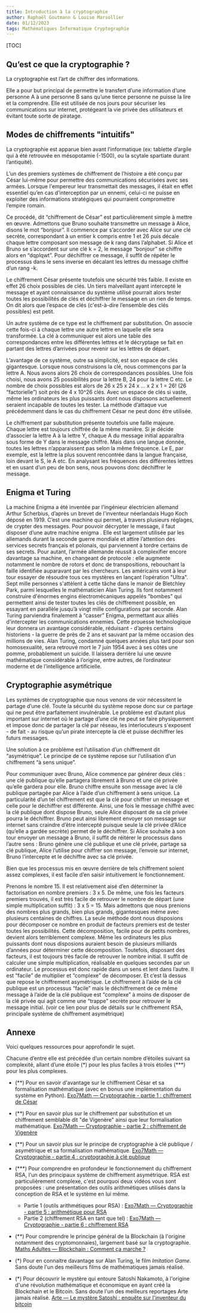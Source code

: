 ```yaml
---
title: Introduction à la cryptographie
author: Raphaël Goutmann & Louise Marsollier
date: 01/12/2023
tags: Mathématiques Informatique Cryptographie
---
```


[TOC]

## Qu’est ce que la cryptographie ? 

La cryptographie est l’art de chiffrer des informations. 

Elle a pour but principal de permettre le transfert d’une information d’une personne A à une personne B sans qu’une tierce personne ne puisse la lire et la comprendre. Elle est utilisée de nos jours pour sécuriser les communications sur internet, protégeant la vie privée des utilisateurs et évitant toute sorte de piratage.

## Modes de chiffrements "intuitifs"

La cryptographie est apparue bien avant l’informatique (ex: tablette d’argile qui à été retrouvée en mésopotamie (-1500), ou la scytale spartiate durant l’antiquité). 

L’un des premiers systèmes de chiffrement de l’histoire a été conçu par César lui-même pour permettre des communications sécurisées avec ses armées. Lorsque l'empereur leur transmettait des messages, il était en effet essentiel qu’en cas d’interception par un ennemi, celui-ci ne puisse en exploiter des informations stratégiques qui pourraient compromettre l’empire romain.

Ce procédé, dit “chiffrement de César” est particulièrement simple à mettre en œuvre. Admettons que Bruno souhaite transmettre un message à Alice, disons le mot “bonjour”. Il commence par s’accorder avec Alice sur une clé secrète, correspondant à un entier k compris entre 1 et 26 puis décale chaque lettre composant son message de k rang dans l’alphabet. Si Alice et Bruno se s’accordent sur une clé k = 2, le message “bonjour” se chiffre alors en “dqplqwt”. Pour déchiffrer ce message, il suffit de répéter le processus dans le sens inverse en décalant les lettres du message chiffré d’un rang -k. 

Le chiffrement César présente toutefois une sécurité très faible. Il existe en effet 26 choix possibles de clés. Un tiers malveillant ayant intercepté le message et ayant connaissance du système utilisé pourrait alors tester toutes les possibilités de clés et déchiffrer le message en un rien de temps. On dit alors que l’espace de clés (c'est-à-dire l’ensemble des clés possibles) est petit. 

Un autre système de ce type est le chiffrement par substitution. On associe cette fois-ci à chaque lettre une autre lettre en laquelle elle sera transformée. La clé à communiquer est alors une table des correspondances entre les différentes lettres et le décryptage se fait en partant des lettres d’arrivées pour revenir sur les lettres de départ. 

L’avantage de ce système, outre sa simplicité, est son espace de clés gigantesque.
Lorsque nous construisons la clé, nous commençons par la lettre A. Nous avons alors 26 choix de correspondances possibles. Une fois choisi, nous avons 25 possibilités pour la lettre B, 24 pour la lettre C etc. Le nombre de choix possibles est alors de 26 x 25 x 24 x … x 2 x 1 = 26! (26 “factorielle”) soit près de 4 x 10^26 clés. Avec un espace de clés si vaste, même les ordinateurs les plus puissants dont nous disposons actuellement seraient incapable de toutes les tester. La méthode d’attaque vue précédemment dans le cas du chiffrement César ne peut donc être utilisée. 

Le chiffrement par substitution présente toutefois une faille majeure. Chaque lettre est toujours chiffrée de la même manière. Si je décide d’associer la lettre A à la lettre Y, chaque A du message initial apparaîtra sous forme de Y dans le message chiffré. Mais dans une langue donnée, toutes les lettres n’apparaissent pas selon la même fréquence. Le E, par exemple, est la lettre la plus souvent rencontrée dans la langue française, loin devant le S, le A etc. En analysant les fréquences des différentes lettres et en usant d’un peu de bon sens, nous pouvons donc déchiffrer le message.

## Enigma et Turing 

La machine Enigma a été inventée par l'ingénieur électricien allemand Arthur Scherbius, d’après un brevet de l'inventeur néerlandais Hugo Koch déposé en 1919. C’est une machine qui permet, à travers plusieurs réglages, de crypter des messages. Pour pouvoir décrypter le message, il faut disposer d’une autre machine enigma . Elle est largement utilisée par les allemands durant la seconde guerre mondiale et attire l’attention des services secrets français et polonais, qui parviennent à tordre certains de ses secrets. Pour autant, l’armée allemande réussit à complexifier encore davantage sa machine, en changeant de protocole : elle augmente notamment le nombre de rotors et donc de transpositions, rebouchant la faille identifiée auparavant par les chercheurs.
Les américains vont à leur tour essayer de résoudre tous ces mystères en lançant  l’opération "Ultra".  Sept mille personnes s'attèlent à cette tâche dans le manoir de Bletchley Park, parmi lesquelles le mathématicien Alan Turing.
Ils font notamment construire d'énormes engins électromécaniques appelés "bombes" qui 
permettent ainsi de tester toutes les clés de chiffrement possible, en essayant en parallèle jusqu’à vingt mille configurations par seconde.
Alan Turing parviendra finalement à “casser” Enigma, permettant aux alliés d’intercepter les communications ennemies. Cette prouesse technologique leur donnera un avantage considérable, réduisant - d’après certains historiens - la guerre de près de 2 ans et sauvant par la même occasion des millions de vies. Alan Turing, condamné quelques années plus tard pour son homosexualité, sera retrouvé mort le 7 juin 1954 avec à ses côtés une pomme, probablement un suicide. Il laissera derrière lui une œuvre mathématique considérable à l’origine, entre autres, de l’ordinateur moderne et de l’intelligence artificielle.

## Cryptographie asymétrique

Les systèmes de cryptographie que nous venons de voir nécessitent le partage d’une clé. Toute la sécurité du système repose donc sur ce partage qui ne peut être parfaitement invulnérable. Le problème est d’autant plus important sur internet où le partage d’une clé ne peut se faire physiquement et impose donc de partager la clé par réseau, les interlocuteurs s'exposent - de fait - au risque qu’un pirate intercepte la clé et puisse déchiffrer les futurs messages. 

Une solution à ce problème est l’utilisation d’un chiffrement dit “asymétrique”. Le principe de ce système repose sur l’utilisation d’un chiffrement “à sens unique”. 

Pour communiquer avec Bruno, Alice commence par générer deux clés : une clé publique qu’elle partagera librement à Bruno et une clé privée qu’elle gardera pour elle. Bruno chiffre ensuite son message avec la clé publique partagée par Alice à l’aide d’un chiffrement à sens unique. La particularité d’un tel chiffrement est que la clé pour chiffrer un message et celle pour le déchiffrer est différente. Ainsi, une fois le message chiffré avec la clé publique dont dispose Bruno, seule Alice disposant de sa clé privée pourra le déchiffrer. Bruno peut ainsi librement envoyer son message sur internet sans craindre d’être intercepté puisque seule la clé privée d’Alice (qu’elle a gardée secrète) permet de le déchiffrer. Si Alice souhaite à son tour envoyer un message à Bruno, il suffit de réitérer le processus dans l’autre sens : Bruno génère une clé publique et une clé privée, partage sa clé publique, Alice l’utilise pour chiffrer son message, l’envoie sur internet, Bruno l’intercepte et le déchiffre avec sa clé privée.

Bien que les processus mis en œuvre derrière de tels chiffrement soient assez complexes, il est facile d’en saisir intuitivement le fonctionnement. 

Prenons le nombre 15. Il est relativement aisé d’en déterminer la factorisation en nombre premiers : 3 x 5. De même, une fois les facteurs premiers trouvés, il est très facile de retrouver le nombre de départ (une simple multiplication suffit) : 3 x 5 = 15. Mais admettons que nous prenions des nombres plus grands, bien plus grands, gigantesques même avec plusieurs centaines de chiffres. La seule méthode dont nous disposions pour décomposer ce nombre en produit de facteurs premiers est de tester toutes les possibilités. Cette décomposition, facile pour de petits nombres, devient alors terriblement complexe. Même les ordinateurs les plus puissants dont nous disposions auraient besoin de plusieurs milliards d’années pour déterminer cette décomposition. Toutefois, disposant des facteurs, il est toujours très facile de retrouver le nombre initial. Il suffit de calculer une simple multiplication, réalisable en quelques secondes par un ordinateur. Le processus est donc rapide dans un sens et lent dans l’autre. Il est “facile” de multiplier et “complexe” de décomposer. Et c’est là dessus que repose le chiffrement asymétrique. Le chiffrement à l’aide de la clé publique est un processus “facile” mais le déchiffrement de ce même message à l’aide de la clé publique est “complexe” à moins de disposer de la clé privée qui agit comme une “trappe” secrète pour retrouver le message initial. (voir ce lien pour plus de détails sur le chiffrement RSA, principale système de chiffrement asymétrique)

## Annexe

Voici quelques ressources pour approfondir le sujet. 

Chacune d’entre elle est précédée d’un certain nombre d’étoiles suivant sa complexité, allant d’une  étoile (\*) pour les plus faciles à trois  étoiles (\*\*\*) pour les plus complexes.

- (\*\*) Pour en savoir d'avantage sur le chiffrement César et sa formalisation mathématique (avec en bonus une implémentation du système en Python). [Exo7Math — Cryptographie - partie 1 : chiffrement de César](https://www.youtube.com/watch?v=g8RmT-CwTMo&list=PL024XGD7WCIEii2U_HKeprCTJA4xb-uJ6&index=2)


- (\*\*) Pour en savoir plus sur le chiffrement par substitution et un chiffrement semblable dit "de Vigenère" ainsi que leur formalisation mathématique. [Exo7Math — Cryptographie - partie 2 : chiffrement de Vigenère](https://www.youtube.com/watch?v=rUlqxHGKJ68&list=PL024XGD7WCIEii2U_HKeprCTJA4xb-uJ6&index=3)

- (\*\*) Pour un savoir plus sur le principe de cryptographie à clé publique / asymétrique et sa formalisation mathématique. [Exo7Math — Cryptographie - partie 4 : cryptographie à clé publique](https://www.youtube.com/watch?v=6KfJXl-Kvws&list=PL024XGD7WCIEii2U_HKeprCTJA4xb-uJ6&index=5)

- (\*\*\*) Pour comprendre en profondeur le fonctionnement du chiffrement RSA, l'un des principaux système de chiffrement asymétrique. RSA est particulièrement complexe, c'est pourquoi deux vidéos vous sont proposées : une présentation des outils arithmétiques utilisés dans la conception de RSA et le système en lui même.
	- Partie 1 (outils arithmétiques pour RSA) : [Exo7Math — Cryptographie - partie 5 : arithmétique pour RSA](https://www.youtube.com/watch?v=M7vOxKVLsVY&list=PL024XGD7WCIEii2U_HKeprCTJA4xb-uJ6&index=6)
	- Partie 2 (chiffrement RSA en tant que tel) : [Exo7Math — Cryptographie - partie 6 : chiffrement RSA](https://www.youtube.com/watch?v=Xlal_d4zyfo&list=PL024XGD7WCIEii2U_HKeprCTJA4xb-uJ6&index=7)


- (\*\*) Pour comprendre le principe général de la Blockchain (à l'origine notamment des cryptomonnaies), largement basé sur la cryptographie. [Maths Adultes — Blockchain : Comment ça marche ?](https://www.youtube.com/watch?v=SccvFbyDaUI)

- (\*) Pour en connaitre davantage sur Alan Turing, le film *Imitation Game*. Sans doute l'un des meilleurs films de mathématiques jamais réalisé.

- (\*) Pour découvrir le mystère qui entoure Satoshi Nakamoto, à l'origine d'une révolution mathématique et économique en ayant créé la Blockchain et le Bitcoin. Sans doute l'un des meilleurs reportages Arte jamais réalisé. [Arte — Le mystère Satoshi : enquête sur l'inventeur du bitcoin](https://www.youtube.com/watch?v=0ETcLj5jBy4)


